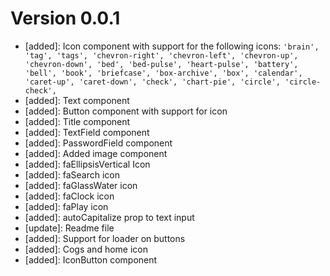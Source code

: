 # Version 0.0.1
- [added]: Icon component with support for the following icons: `'brain', 'tag', 'tags', 'chevron-right', 'chevron-left', 'chevron-up', 'chevron-down', 'bed', 'bed-pulse', 'heart-pulse', 'battery', 'bell', 'book', 'briefcase', 'box-archive', 'box', 'calendar', 'caret-up', 'caret-down', 'check', 'chart-pie', 'circle', 'circle-check', `
- [added]: Text component
- [added]: Button component with support for icon
- [added]: Title component
- [added]: TextField component
- [added]: PasswordField component
- [added]: Added image component
- [added]: faEllipsisVertical Icon
- [added]: faSearch icon
- [added]: faGlassWater icon
- [added]: faClock icon
- [added]: faPlay icon
- [added]: autoCapitalize prop to text input
- [update]: Readme file
- [added]: Support for loader on buttons
- [added]: Cogs and home icon
- [added]: IconButton component